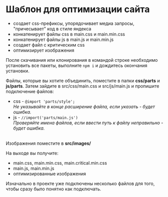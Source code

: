 # Шаблон для оптимизации сайта

- создает css-префиксы, упорядочивает медиа запросы, "причесывает" код в стиле яндекса
- конкатенирует файлы css в main.css и main.min.css
- конкатенирует файлы js в main.js и main.min.js
- создает файл с критическим css
- оптимизирует изображения 


После скачивания или клонирования в командой строке необходимо установить все пакеты, выполните <code>npm i</code> и дождитесь окончания установки.


Файлы, которые вы хотите объединить, поместите в папки <strong>css/parts</strong> и <strong>js/parts</strong>.
Затем зайдите в src/css/main.css и src/js/main.js и пропишите подключение файлов:
- css - <code>@import 'parts/style';</code><br> <em>Не указывайте в конце расширение файла, если указать - будет ошибка.</em>
- js  - <code>//import('parts/main.js')</code><br> <em>Проверяйте имена файлов, если ввести путь к файлу неправильно - будет ошибка.</em>

<br>
Изображения поместите в <strong>src/images/</strong>
<br>

На выходе вы получите:
- main.css, main.min.css, main.critical.min.css
- main.js, main.min.js
- оптимизированные изображения


Изначально в проекте уже подключены несколько файлов для того, чтобы сразу было понятно как подключать.

